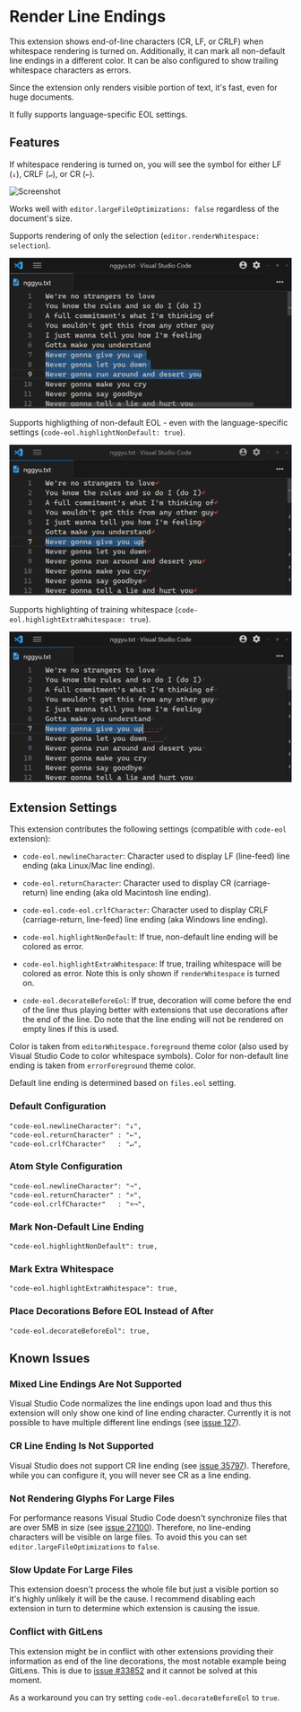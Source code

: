 Render Line Endings
===================

This extension shows end-of-line characters (CR, LF, or CRLF) when whitespace
rendering is turned on. Additionally, it can mark all non-default line endings
in a different color. It can be also configured to show trailing whitespace
characters as errors.

Since the extension only renders visible portion of text, it's fast, even for
huge documents.

It fully supports language-specific EOL settings.


## Features

If whitespace rendering is turned on, you will see the symbol for either LF
(`↓`), CRLF (`↵`), or CR (`←`).

   ![Screenshot](https://raw.githubusercontent.com/medo64/render-crlf/master/images/screenshot.gif)

Works well with `editor.largeFileOptimizations: false` regardless of the
document's size.

Supports rendering of only the selection (`editor.renderWhitespace: selection`).

   ![Screenshot](https://raw.githubusercontent.com/medo64/render-crlf/master/images/screenshot-selection.png)

Supports highligthing of non-default EOL - even with the language-specific
settings (`code-eol.highlightNonDefault: true`).

   ![Screenshot](https://raw.githubusercontent.com/medo64/render-crlf/master/images/screenshot-highlight-eof.png)

Supports highlighting of training whitespace (`code-eol.highlightExtraWhitespace: true`).

   ![Screenshot](https://raw.githubusercontent.com/medo64/render-crlf/master/images/screenshot-highlight-whitespace.png)


## Extension Settings

This extension contributes the following settings (compatible with `code-eol`
extension):

* `code-eol.newlineCharacter`: Character used to display LF (line-feed) line ending (aka Linux/Mac line ending).

* `code-eol.returnCharacter`: Character used to display CR (carriage-return) line ending (aka old Macintosh line ending).

* `code-eol.code-eol.crlfCharacter`: Character used to display CRLF (carriage-return, line-feed) line ending (aka Windows line ending).

* `code-eol.highlightNonDefault`: If true, non-default line ending will be colored as error.

* `code-eol.highlightExtraWhitespace`: If true, trailing whitespace will be colored as error. Note this is only shown if `renderWhitespace` is turned on.

* `code-eol.decorateBeforeEol`: If true, decoration will come before the end of the line thus playing better with extensions that use decorations after the end of the line. Do note that the line ending will not be rendered on empty lines if this is used.

Color is taken from `editorWhitespace.foreground` theme color (also used by
Visual Studio Code to color whitespace symbols). Color for non-default line
ending is taken from `errorForeground` theme color.

Default line ending is determined based on `files.eol` setting.


### Default Configuration

    "code-eol.newlineCharacter": "↓",
    "code-eol.returnCharacter" : "←",
    "code-eol.crlfCharacter"   : "↵",


### Atom Style Configuration

    "code-eol.newlineCharacter": "¬",
    "code-eol.returnCharacter" : "¤",
    "code-eol.crlfCharacter"   : "¤¬",


### Mark Non-Default Line Ending

    "code-eol.highlightNonDefault": true,


### Mark Extra Whitespace

    "code-eol.highlightExtraWhitespace": true,


### Place Decorations Before EOL Instead of After

    "code-eol.decorateBeforeEol": true,


## Known Issues

### Mixed Line Endings Are Not Supported

Visual Studio Code normalizes the line endings upon load and thus this extension
will only show one kind of line ending character. Currently it is not possible
to have multiple different line endings (see [issue 127](https://github.com/Microsoft/vscode/issues/127)).


### CR Line Ending Is Not Supported

Visual Studio does not support CR line ending (see [issue 35797](https://github.com/Microsoft/vscode/issues/35797)).
Therefore, while you can configure it, you will never see CR as a line ending.


### Not Rendering Glyphs For Large Files

For performance reasons Visual Studio Code doesn't synchronize files that are
over 5MB in size (see [issue 27100](https://github.com/Microsoft/vscode/issues/27100)).
Therefore, no line-ending characters will be visible on large files. To avoid
this you can set `editor.largeFileOptimizations` to `false`.


### Slow Update For Large Files

This extension doesn't process the whole file but just a visible portion so it's
highly unlikely it will be the cause. I recommend disabling each extension in
turn to determine which extension is causing the issue.


### Conflict with GitLens

This extension might be in conflict with other extensions providing their
information as end of the line decorations, the most notable example being
GitLens. This is due to [issue #33852](https://github.com/microsoft/vscode/issues/33852)
and it cannot be solved at this moment.

As a workaround you can try setting `code-eol.decorateBeforeEol` to `true`.
